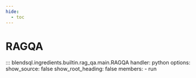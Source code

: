 ```yaml
---
hide:
  - toc
---
```

# RAGQA

::: blendsql.ingredients.builtin.rag_qa.main.RAGQA
    handler: python
    options:
      show_source: false
      show_root_heading: false
      members:
        - run